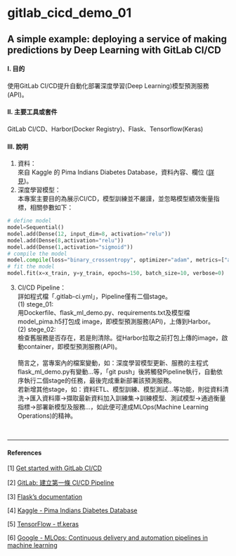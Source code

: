 # **gitlab_cicd_demo_01**

## **A simple example: deploying a service of making predictions by Deep Learning with GitLab CI/CD**

#### **Ⅰ. 目的** 
使用GitLab CI/CD提升自動化部署深度學習(Deep Learning)模型預測服務(API)。 

#### **Ⅱ. 主要工具或套件**
GitLab CI/CD、Harbor(Docker Registry)、Flask、Tensorflow(Keras)

#### **Ⅲ. 說明**
1. 資料：<br>
來自 Kaggle 的 Pima Indians Diabetes Database，資料內容、欄位 ([詳見](<https://www.kaggle.com/datasets/uciml/pima-indians-diabetes-database/data>))。
2. 深度學習模型：<br>
本專案主要目的為展示CI/CD，模型訓練並不嚴謹，並忽略模型績效衡量指標，相關參數如下：<br>
```python
# define model
model=Sequential()
model.add(Dense(12, input_dim=8, activation="relu"))
model.add(Dense(8,activation="relu"))
model.add(Dense(1,activation="sigmoid"))
# compile the model
model.compile(loss="binary_crossentropy", optimizer="adam", metrics=["accuracy"])
# fit the model
model.fit(x=x_train, y=y_train, epochs=150, batch_size=10, verbose=0)
```

3. CI/CD Pipeline：<br>
詳如程式檔「.gitlab-ci.yml」，Pipeline僅有二個stage。<br>
(1) stege_01:<br>用Dockerfile、flask_ml_demo.py、requirements.txt及模型檔model_pima.h5打包成 image，即模型預測服務(API)，上傳到Harbor。<br>
(2) stege_02:<br>檢查舊服務是否存在，若是則清除。從Harbor拉取之前打包上傳的image，啟動container，即模型預測服務(API)。<br><br>
簡言之，當專案內的檔案變動，如：深度學習模型更新、服務的主程式flask_ml_demo.py有變動…等，「git push」後將觸發Pipeline執行，自動依序執行二個stage的任務，最後完成重新部署該預測服務。<br>
若新增其他stage，如：資料ETL、模型訓練、模型測試…等功能，則從資料清洗→匯入資料庫→擷取最新資料加入訓練集→訓練模型、測試模型→通過衡量指標→部署新模型及服務…，如此便可達成MLOps(Machine Learning Operations)的精神。

<br>

---

#### **References**

[1] [Get started with GitLab CI/CD](<https://docs.gitlab.com/ee/ci/>)

[2] [GitLab: 建立第一條 CI/CD Pipeline](<https://ithelp.ithome.com.tw/articles/10219427>)

[3] [Flask’s documentation](<https://flask.palletsprojects.com/en/stable/>)

[4] [Kaggle - Pima Indians Diabetes Database](<https://www.kaggle.com/datasets/uciml/pima-indians-diabetes-database/data>)

[5] [TensorFlow - tf.keras](<https://www.tensorflow.org/api_docs/python/tf/keras>)

[6] [Google - MLOps: Continuous delivery and automation pipelines in machine learning](<https://cloud.google.com/architecture/mlops-continuous-delivery-and-automation-pipelines-in-machine-learning>)